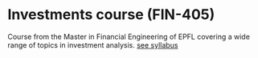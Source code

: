 # Investments course (FIN-405)

Course from the Master in Financial Engineering of EPFL covering a wide range of topics in investment analysis. [see syllabus](https://edu.epfl.ch/coursebook/en/investments-FIN-405)

